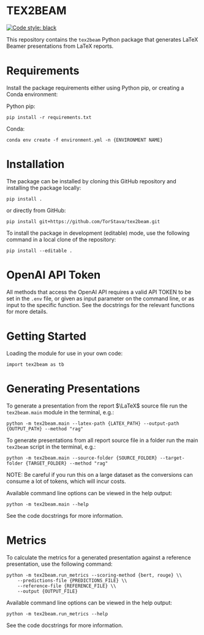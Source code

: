 # TEX2BEAM

[![Code style: black](https://img.shields.io/badge/code%20style-black-000000.svg)](https://github.com/psf/black)

This repository contains the `tex2beam` Python package that generates LaTeX Beamer presentations from LaTeX reports.

# Requirements

Install the package requirements either using Python pip, or creating a Conda environment:

Python pip:

    pip install -r requirements.txt

Conda:

    conda env create -f environment.yml -n {ENVIRONMENT NAME}


# Installation

The package can be installed by cloning this GitHub repository and installing the package locally:

    pip install .

or directly from GitHub:

    pip install git+https://github.com/TorStava/tex2beam.git

To install the package in development (editable) mode, use the following command in a local clone of the repository:

    pip install --editable .

# OpenAI API Token

All methods that access the OpenAI API requires a valid API TOKEN to be set in the `.env` file, or given as input parameter on the command line, or as input to the specific function. See the docstrings for the relevant functions for more details.

# Getting Started

Loading the module for use in your own code:

    import tex2beam as tb

# Generating Presentations

To generate a presentation from the report $\LaTeX$ source file run the `tex2beam.main` module in the terminal, e.g.:

    python -m tex2beam.main --latex-path {LATEX_PATH} --output-path {OUTPUT_PATH} --method "rag"


To generate presentations from all report source file in a folder run the main `tex2beam` script in the terminal, e.g.:

    python -m tex2beam.main --source-folder {SOURCE_FOLDER} --target-folder {TARGET_FOLDER} --method "rag"

NOTE: Be careful if you run this on a large dataset as the conversions can consume a lot of tokens, which will incur costs.

Available command line options can be viewed in the help output:

    python -m tex2beam.main --help

See the code docstrings for more information.

# Metrics

To calculate the metrics for a generated presentation against a reference presentation, use the following command:

    python -m tex2beam.run_metrics --scoring-method {bert, rouge} \\
        --predictions-file {PREDICTIONS_FILE} \\
        --reference-file {REFERENCE_FILE} \\
        --output {OUTPUT_FILE}

Available command line options can be viewed in the help output:

    python -m tex2beam.run_metrics --help

See the code docstrings for more information.